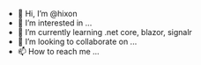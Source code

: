 - 👋 Hi, I’m @hixon
- 👀 I’m interested in ...
- 🌱 I’m currently learning .net core, blazor, signalr
- 💞️ I’m looking to collaborate on ...
- 📫 How to reach me ...

<!---
hixon/hixon is a ✨ special ✨ repository because its `README.md` (this file) appears on your GitHub profile.
You can click the Preview link to take a look at your changes.
--->
